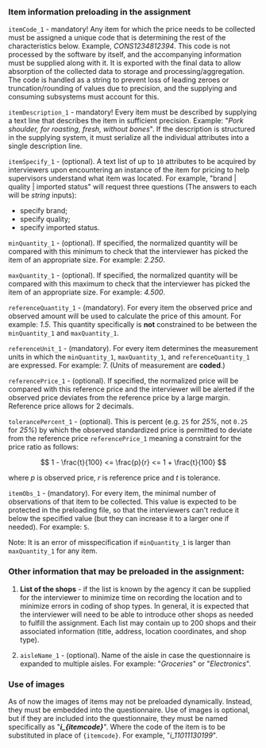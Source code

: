 ### Item information preloading in the assignment

`itemCode_1` - mandatory! Any item for which the price needs to be collected must be assigned a unique code that is determining the rest of the characteristics below. Example, *CONS1234812394*. This code is not processed by the software by itself, and the accompanying information must be supplied along with it. It is exported with the final data to allow absorption of the collected data to storage and processing/aggregation. The code is handled as a string to prevent loss of leading zeroes or truncation/rounding of values due to precision, and the supplying and consuming subsystems must account for this.

`itemDescription_1` - mandatory!  Every item must be described by supplying a text line that describes the item in sufficient precision. Example: "_Pork shoulder, for roasting, fresh, without bones_". If the description is structured in the supplying system, it must serialize all the individual attributes into a single description line.

`itemSpecify_1` - (optional). A text list of up to `10` attributes to be acquired by interviewers upon encountering an instance of the item for pricing to help supervisors understand what item was located. For example, "brand | quality | imported status" will request three questions (The answers to each will be *string* inputs):

- specify brand;
- specify quality;
- specify imported status.

`minQuantity_1` - (optional). If specified, the normalized quantity will be compared with this minimum to check that the interviewer has picked the item of an appropriate size. For example: *2.250*.

`maxQuantity_1` - (optional). If specified, the normalized quantity will be compared with this maximum to check that the interviewer has picked the item of an appropriate size. For example: *4.500*.

`referenceQuantity_1` - (mandatory). For every item the observed price and observed amount will be used to calculate the price of this amount. For example: *1.5*. This quantity specifically is **not** constrained to be between the `minQuantity_1` and `maxQuantity_1`.

`referenceUnit_1` - (mandatory). For every item determines the measurement units in which the `minQuantity_1`, `maxQuantity_1`, and `referenceQuantity_1` are expressed. For example: 7. (Units of measurement are **coded**.)

`referencePrice_1` - (optional). If specified, the normalized price will be compared with this reference price and the interviewer will be alerted if the observed price deviates from the reference price by a large margin. Reference price allows for 2 decimals.

`tolerancePercent_1` - (optional).  This is percent (e.g. `25` for *25%*, not `0.25` for *25%*) by which the observed standardized price is permitted to deviate from the reference price `referencePrice_1` meaning a constraint for the price ratio as follows:

$$ 1 - \frac{t}{100} <= \frac{p}{r} <= 1 + \frac{t}{100} $$

where *p* is observed price, *r* is reference price and *t* is tolerance.

`itemObs_1` - (mandatory). For every item, the minimal number of observations of that item to be collected. This value is expected to be protected in the preloading file, so that the interviewers can't reduce it below the specified value (but they can increase it to a larger one if needed). For example: `5`.

Note: It is an error of misspecification if `minQuantity_1` is larger than `maxQuantity_1` for any item.

### Other information that may be preloaded in the assignment:

1. **List of the shops** - if the list is known by the agency it can be supplied for the interviewer to minimize time on recording the location and to minimize errors in coding of shop types. In general, it is expected that the interviewer will need to be able to introduce other shops as needed to fulfill the assignment. Each list may contain up to 200 shops and their associated information (title, address, location coordinates, and shop type). 

2. `aisleName_1` - (optional). Name of the aisle in case the questionnaire is expanded to multiple aisles. For example: "*Groceries*" or "*Electronics*".

### Use of images

As of now the images of items may not be preloaded dynamically. Instead, they must be embedded into the questionnaire. Use of images is optional, but if they are included into the questionnaire, they must be named specifically as "***i_{itemcode}***". Where the code of the item is to be substituted in place of `{itemcode}`. For example, "*i_11011130199*".

